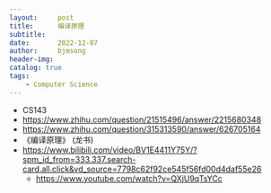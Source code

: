 ```yaml
---
layout:     post
title:      编译原理
subtitle:   
date:       2022-12-07
author:     bjmsong
header-img: 
catalog: true
tags:
    - Computer Science
---
```

- CS143
- https://www.zhihu.com/question/21515496/answer/2215680348
- https://www.zhihu.com/question/315313590/answer/626705164
- 《编译原理》 (龙书)
- https://www.bilibili.com/video/BV1E4411Y75Y/?spm_id_from=333.337.search-card.all.click&vd_source=7798c62f92ce545f56fd00d4daf55e26
    - https://www.youtube.com/watch?v=QXjU9qTsYCc

